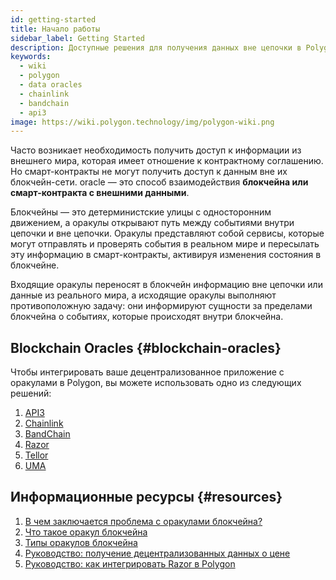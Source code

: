 ```yaml
---
id: getting-started
title: Начало работы
sidebar_label: Getting Started
description: Доступные решения для получения данных вне цепочки в Polygon dApps
keywords:
  - wiki
  - polygon
  - data oracles
  - chainlink
  - bandchain
  - api3
image: https://wiki.polygon.technology/img/polygon-wiki.png
---
```


Часто возникает необходимость получить доступ к информации из внешнего мира, которая имеет отношение к контрактному соглашению. Но смарт-контракты не могут получить доступ к данным вне их блокчейн-сети. oracle — это способ взаимодействия **блокчейна или смарт-контракта с внешними данными**.

Блокчейны — это детерминистские улицы с односторонним движением, а оракулы открывают путь между событиями внутри цепочки и вне цепочки. Оракулы представляют собой сервисы, которые могут отправлять и проверять события в реальном мире и пересылать эту информацию в смарт-контракты, активируя изменения состояния в блокчейне.

Входящие оракулы переносят в блокчейн информацию вне цепочки или данные из реального мира, а исходящие оракулы выполняют противоположную задачу: они информируют сущности за пределами блокчейна о событиях, которые происходят внутри блокчейна.

## Blockchain Oracles {#blockchain-oracles}

Чтобы интегрировать ваше децентрализованное приложение с оракулами в Polygon, вы можете использовать одно из следующих решений:

 1. [API3](api3.md)
 2. [Chainlink](chainlink.md)
 3. [BandChain](bandchain.md)
 4. [Razor](razor.md)
 5. [Tellor](tellor.md)
 6. [UMA](optimisticoracle.md)

## Информационные ресурсы {#resources}

1. [В чем заключается проблема с оракулами блокчейна?](https://blog.chain.link/what-is-the-blockchain-oracle-problem/)
1. [Что такое оракул блокчейна](https://cryptobriefing.com/what-is-blockchain-oracle/)
2. [Типы оракулов блокчейна](https://blockchainhub.net/blockchain-oracles/)
3. [Руководство: получение децентрализованных данных о цене](https://docs.chain.link/docs/get-the-latest-price)
4. [Руководство: как интегрировать Razor в Polygon](https://docs.razor.network/tutorial/matic/)
